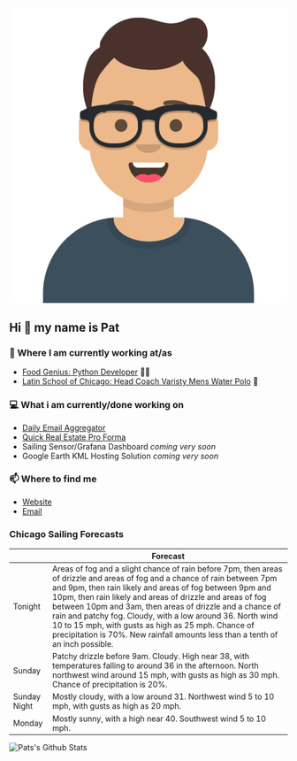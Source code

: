 [![Social banner for p-j-falconer](https://raw.githubusercontent.com/P-J-FALCONER/P-J-FALCONER/master/assets/avataaars.svg)](https://patfalconer.com/)
## Hi :wave: my name is Pat

### 💼 Where I am currently working at/as
- [Food Genius: Python Developer](https://getfoodgenius.com/) 🍔🐍
- [Latin School of Chicago: Head Coach Varisty Mens Water Polo](https://www.latinschool.org/) 🤽


### 💻 What i am currently/done working on
 - [Daily Email Aggregator](https://github.com/P-J-FALCONER/dott_daily_mail)
 - [Quick Real Estate Pro Forma](https://github.com/P-J-FALCONER/henry)
 - Sailing Sensor/Grafana Dashboard *coming very soon*
 - Google Earth KML Hosting Solution *coming very soon*

### 📫 Where to find me
 - [Website](https://patfalconer.com/)
 - [Email](mailto:patrick.j.falconer@gmail.com)


### Chicago Sailing Forecasts
|   | Forecast  |
|---|---|
| Tonight | Areas of fog and a slight chance of rain before 7pm, then areas of drizzle and areas of fog and a chance of rain between 7pm and 9pm, then rain likely and areas of fog between 9pm and 10pm, then rain likely and areas of drizzle and areas of fog between 10pm and 3am, then areas of drizzle and a chance of rain and patchy fog. Cloudy, with a low around 36. North wind 10 to 15 mph, with gusts as high as 25 mph. Chance of precipitation is 70%. New rainfall amounts less than a tenth of an inch possible. |
| Sunday | Patchy drizzle before 9am. Cloudy. High near 38, with temperatures falling to around 36 in the afternoon. North northwest wind around 15 mph, with gusts as high as 30 mph. Chance of precipitation is 20%. |
| Sunday Night | Mostly cloudy, with a low around 31. Northwest wind 5 to 10 mph, with gusts as high as 20 mph. |
| Monday | Mostly sunny, with a high near 40. Southwest wind 5 to 10 mph. |

![Pats's Github Stats](https://github-readme-stats.vercel.app/api?username=p-j-falconer&show_icons=true&theme=radical)
